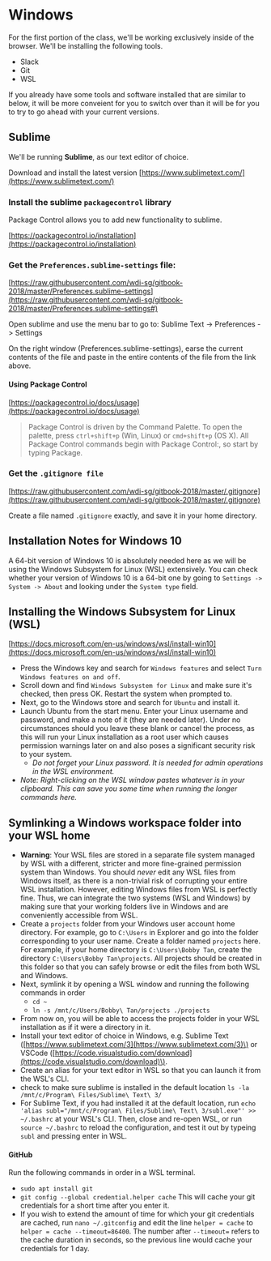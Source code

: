 # Windows

For the first portion of the class, we'll be working exclusively inside of the browser. We'll be installing the following tools.

* Slack
* Git
* WSL

If you already have some tools and software installed that are similar to below, it will be more conveient for you to switch over than it will be for you to try to go ahead with your current versions.

## Sublime

We'll be running **Sublime**, as our text editor of choice.

Download and install the latest version [https://www.sublimetext.com/](https://www.sublimetext.com/)

### Install the sublime `packagecontrol` library

Package Control allows you to add new functionality to sublime.

[https://packagecontrol.io/installation](https://packagecontrol.io/installation)

### Get the `Preferences.sublime-settings` file:

[https://raw.githubusercontent.com/wdi-sg/gitbook-2018/master/Preferences.sublime-settings](https://raw.githubusercontent.com/wdi-sg/gitbook-2018/master/Preferences.sublime-settings#)

Open sublime and use the menu bar to go to: Sublime Text -&gt; Preferences -&gt; Settings

On the right window \(Preferences.sublime-settings\), earse the current contents of the file and paste in the entire contents of the file from the link above.

#### Using Package Control

[https://packagecontrol.io/docs/usage](https://packagecontrol.io/docs/usage)

> Package Control is driven by the Command Palette. To open the palette, press `ctrl+shift+p` \(Win, Linux\) or `cmd+shift+p` \(OS X\). All Package Control commands begin with Package Control:, so start by typing Package.

### Get the `.gitignore file`

[https://raw.githubusercontent.com/wdi-sg/gitbook-2018/master/.gitignore](https://raw.githubusercontent.com/wdi-sg/gitbook-2018/master/.gitignore)

Create a file named `.gitignore` exactly, and save it in your home directory.

## Installation Notes for Windows 10

A 64-bit version of Windows 10 is absolutely needed here as we will be using the Windows Subsystem for Linux \(WSL\) extensively. You can check whether your version of Windows 10 is a 64-bit one by going to `Settings -> System -> About` and looking under the `System type` field.

## Installing the Windows Subsystem for Linux \(WSL\)

[https://docs.microsoft.com/en-us/windows/wsl/install-win10](https://docs.microsoft.com/en-us/windows/wsl/install-win10)

* Press the Windows key and search for `Windows features` and select `Turn Windows features on and off`.
* Scroll down and find `Windows Subsystem for Linux` and make sure it's checked, then press OK. Restart the system when prompted to.
* Next, go to the Windows store and search for `Ubuntu` and install it.
* Launch Ubuntu from the start menu. Enter your Linux username and password, and make a note of it \(they are needed later\). Under no circumstances should you leave these blank or cancel the process, as this will run your Linux installation as a root user which causes permission warnings later on and also poses a significant security risk to your system.
  * _Do not forget your Linux password. It is needed for admin operations in the WSL environment._
* _Note: Right-clicking on the WSL window pastes whatever is in your clipboard. This can save you some time when running the longer commands here._

## Symlinking a Windows workspace folder into your WSL home

* **Warning**: Your WSL files are stored in a separate file system managed by WSL with a different, stricter and more fine-grained permission system than Windows. You should _never_ edit any WSL files from Windows itself, as there is a non-trivial risk of corrupting your entire WSL installation. However, editing Windows files from WSL is perfectly fine. Thus, we can integrate the two systems \(WSL and Windows\) by making sure that your working folders live in Windows and are conveniently accessible from WSL.
* Create a `projects` folder from your Windows user account home directory. For example, go to `C:\Users` in Explorer and go into the folder corresponding to your user name. Create a folder named `projects` here. For example, if your home directory is `C:\Users\Bobby Tan`, create the directory `C:\Users\Bobby Tan\projects`. All projects should be created in this folder so that you can safely browse or edit the files from both WSL and Windows.
* Next, symlink it by opening a WSL window and running the following commands in order
  * `cd ~`
  * `ln -s /mnt/c/Users/Bobby\ Tan/projects ./projects`
* From now on, you will be able to access the projects folder in your WSL installation as if it were a directory in it.
* Install your text editor of choice in Windows, e.g. Sublime Text \([https://www.sublimetext.com/3](https://www.sublimetext.com/3)\) or VSCode \([https://code.visualstudio.com/download](https://code.visualstudio.com/download)\).
* Create an alias for your text editor in WSL so that you can launch it from the WSL's CLI.
* check to make sure sublime is installed in the default location `ls -la /mnt/c/Program\ Files/Sublime\ Text\ 3/`
* For Sublime Text, if you had installed it at the default location, run `echo 'alias subl="/mnt/c/Program\ Files/Sublime\ Text\ 3/subl.exe"' >> ~/.bashrc` at your WSL's CLI. Then, close and re-open WSL, or run `source ~/.bashrc` to reload the configuration, and test it out by typeing `subl` and pressing enter in WSL.

#### GitHub

Run the following commands in order in a WSL terminal.

* `sudo apt install git`
* `git config --global credential.helper cache` This will cache your git credentials for a short time after you enter it.
* If you wish to extend the amount of time for which your git credentials are cached, run `nano ~/.gitconfig` and edit the line `helper = cache` to `helper = cache --timeout=86400`. The number after `--timeout=` refers to the cache duration in seconds, so the previous line would cache your credentials for 1 day.

